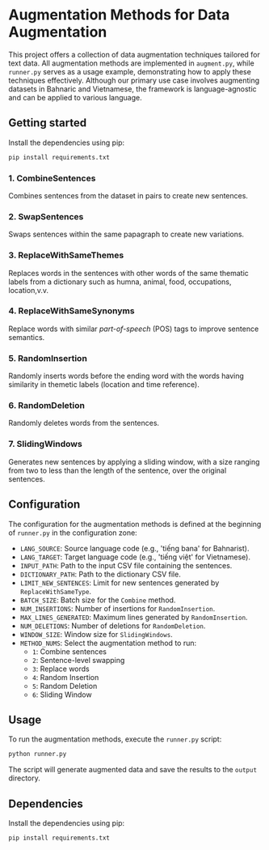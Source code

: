 # Augmentation Methods for Data Augmentation
This project offers a collection of data augmentation techniques tailored for text data. All augmentation methods are implemented in `augment.py`, while `runner.py` serves as a usage example, demonstrating how to apply these techniques effectively. Although our primary use case involves augmenting datasets in Bahnaric and Vietnamese, the framework is language-agnostic and can be applied to various language.

## Getting started
Install the dependencies using pip:

```bash
pip install requirements.txt
```

### 1. CombineSentences
Combines sentences from the dataset in pairs to create new sentences.

### 2. SwapSentences
Swaps sentences within the same papagraph to create new variations.

### 3. ReplaceWithSameThemes
Replaces words in the sentences with other words of the same thematic labels from a dictionary such as humna, animal, food, occupations, location,v.v.

### 4. ReplaceWithSameSynonyms
Replace words with similar *part-of-speech* (POS) tags to improve sentence semantics.

### 5. RandomInsertion
Randomly inserts words before the ending word with the words having similarity in themetic labels (location and time reference). 

### 6. RandomDeletion
Randomly deletes words from the sentences.

### 7. SlidingWindows
Generates new sentences by applying a sliding window, with a size ranging from two to less than the length of the sentence, over the original sentences.

## Configuration

The configuration for the augmentation methods is defined at the beginning of `runner.py` in the configuration zone:

- `LANG_SOURCE`: Source language code (e.g., 'tiếng bana' for Bahnarist).
- `LANG_TARGET`: Target language code (e.g., 'tiếng việt' for Vietnamese).
- `INPUT_PATH`: Path to the input CSV file containing the sentences.
- `DICTIONARY_PATH`: Path to the dictionary CSV file.
- `LIMIT_NEW_SENTENCES`: Limit for new sentences generated by `ReplaceWithSameType`.
- `BATCH_SIZE`: Batch size for the `Combine` method.
- `NUM_INSERTIONS`: Number of insertions for `RandomInsertion`.
- `MAX_LINES_GENERATED`: Maximum lines generated by `RandomInsertion`.
- `NUM_DELETIONS`: Number of deletions for `RandomDeletion`.
- `WINDOW_SIZE`: Window size for `SlidingWindows`.
- `METHOD_NUMS`: Select the augmentation method to run:
  - `1`: Combine sentences
  - `2`: Sentence-level swapping
  - `3`: Replace words
  - `4`: Random Insertion
  - `5`: Random Deletion
  - `6`: Sliding Window

## Usage

To run the augmentation methods, execute the `runner.py` script:

```bash
python runner.py
```

The script will generate augmented data and save the results to the `output` directory.

## Dependencies
Install the dependencies using pip:

```bash
pip install requirements.txt
```


